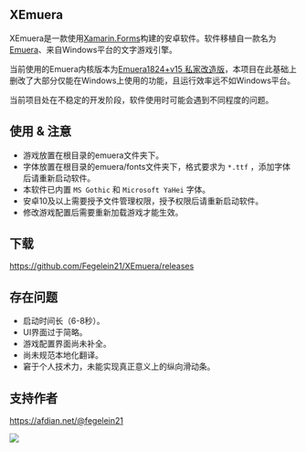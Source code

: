 ## XEmuera
XEmuera是一款使用[Xamarin.Forms](https://dotnet.microsoft.com/apps/xamarin)构建的安卓软件。软件移植自一款名为[Emuera](https://osdn.net/projects/emuera)、来自Windows平台的文字游戏引擎。

当前使用的Emuera内核版本为[Emuera1824+v15 私家改造版](https://ux.getuploader.com/ninnohito/index)，本项目在此基础上删改了大部分仅能在Windows上使用的功能，且运行效率远不如Windows平台。

当前项目处在不稳定的开发阶段，软件使用时可能会遇到不同程度的问题。

## 使用 & 注意
- 游戏放置在根目录的emuera文件夹下。
- 字体放置在根目录的emuera/fonts文件夹下，格式要求为 `*.ttf` ，添加字体后请重新启动软件。
- 本软件已内置 `MS Gothic` 和 `Microsoft YaHei` 字体。
- 安卓10及以上需要授予文件管理权限，授予权限后请重新启动软件。
- 修改游戏配置后需要重新加载游戏才能生效。

## 下载
https://github.com/Fegelein21/XEmuera/releases

## 存在问题
- 启动时间长（6-8秒）。
- UI界面过于简略。
- 游戏配置界面尚未补全。
- 尚未规范本地化翻译。
- 窘于个人技术力，未能实现真正意义上的纵向滑动条。

## 支持作者
https://afdian.net/@fegelein21

![](https://img1.imgtp.com/2022/06/28/i6DiqbMT.jpg)
